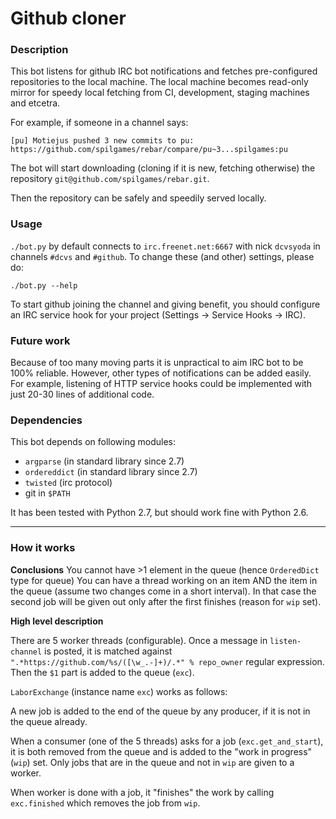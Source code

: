 # Github cloner

### Description

This bot listens for github IRC bot notifications and fetches pre-configured
repositories to the local machine. The local machine becomes read-only mirror
for speedy local fetching from CI, development, staging machines and etcetra.

For example, if someone in a channel says:

    [pu] Motiejus pushed 3 new commits to pu: https://github.com/spilgames/rebar/compare/pu~3...spilgames:pu

The bot will start downloading (cloning if it is new, fetching otherwise) the
repository `git@github.com/spilgames/rebar.git`.

Then the repository can be safely and speedily served locally.

### Usage

`./bot.py` by default connects to `irc.freenet.net:6667` with nick `dcvsyoda`
in channels `#dcvs` and `#github`. To change these (and other) settings, please
do:

    ./bot.py --help

To start github joining the channel and giving benefit, you should configure an
IRC service hook for your project (Settings →  Service Hooks →  IRC).

### Future work

Because of too many moving parts it is unpractical to aim IRC bot to be 100%
reliable. However, other types of notifications can be added easily. For
example, listening of HTTP service hooks could be implemented with just 20-30
lines of additional code.

### Dependencies

This bot depends on following modules:
* `argparse` (in standard library since 2.7)
* `ordereddict` (in standard library since 2.7)
* `twisted` (irc protocol)
* git in `$PATH`

It has been tested with Python 2.7, but should work fine with Python 2.6.

---

### How it works

**Conclusions**
You cannot have >1 element in the queue (hence `OrderedDict` type for queue)
You can have a thread working on an item AND the item in the queue (assume
two changes come in a short interval). In that case the second job will be 
given out only after the first finishes (reason for `wip` set).

**High level description**

There are 5 worker threads (configurable). Once a message in `listen-channel`
is posted, it is matched against `".*https://github.com/%s/([\w_.-]+)/.*" %
repo_owner` regular expression. Then the `$1` part is added to the queue
(`exc`).

`LaborExchange` (instance name `exc`) works as follows:

A new job is added to the end of the queue by any producer, if it is not in the
queue already.

When a consumer (one of the 5 threads) asks for a job (`exc.get_and_start`), it
is both removed from the queue and is added to the "work in progress" (`wip`)
set. Only jobs that are in the queue and not in `wip` are given to a worker.

When worker is done with a job, it "finishes" the work by calling
`exc.finished` which removes the job from `wip`.

